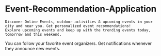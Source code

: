 # Event-Recommendation-Application
    Discover Online Events, outdoor activities & upcoming events in your city and near you. Get personalized event recommendations!
    Explore upcoming events and keep up with the trending events today, tomorrow and this weekend.
You can follow your favorite event organizers. Get notifications whenever they announce new events.
